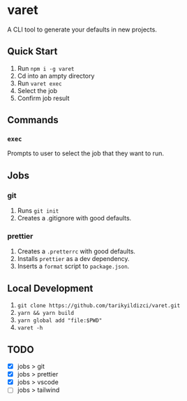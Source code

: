 # varet

A CLI tool to generate your defaults in new projects.

## Quick Start

1. Run `npm i -g varet`
2. Cd into an ampty directory
3. Run `varet exec`
4. Select the job
5. Confirm job result

## Commands

### `exec`

Prompts to user to select the job that they want to run.

## Jobs

### git

1. Runs `git init`
2. Creates a .gitignore with good defaults.

### prettier

1. Creates a `.pretterrc` with good defaults.
2. Installs `prettier` as a dev dependency.
3. Inserts a `format` script to `package.json`.

## Local Development

1. `git clone https://github.com/tarikyildizci/varet.git`
2. `yarn && yarn build`
3. `yarn global add "file:$PWD"`
4. `varet -h`

## TODO

- [x] jobs > git
- [x] jobs > prettier
- [x] jobs > vscode
- [ ] jobs > tailwind
